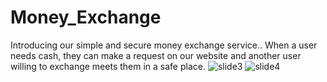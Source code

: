 # Money_Exchange
Introducing our simple and secure money exchange service.. When a user needs cash, they can make a request on our website and another user willing to exchange meets them in a safe place.
                      ![slide3](https://github.com/Kaleburaju/Money_Exchange/assets/143511729/adbbdd4b-96d9-42b9-98a3-00853ec89d68)
                      ![slide4](https://github.com/Kaleburaju/Money_Exchange/assets/143511729/d35783c9-82c8-4868-b08f-9611f7e6e40a)

